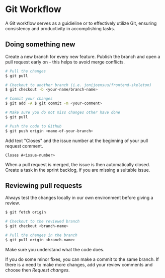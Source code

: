 # Git Workflow

A Git workflow serves as a guidieline or to effectively utilize Git, ensuring consistency and productivity in accomplishing tasks.

## Doing something new

Create a new branch for every new feature. Publish the branch and open a pull request early on - this helps to avoid merge conflicts.

```bash
# Pull the changes
$ git pull 

# Checkout to another branch (i.e. jonijoensuu/frontend-skeleton)
$ git checkout -b <your-name/branch-name>

# Commit your changes
$ git add -A $ git commit -m <your-comment>

# Make sure you do not miss changes other have done
$ git pull

# Push the code to Github
$ git push origin <name-of-your-branch>
```

Add text "Closes" and the issue number at the beginning of your pull request comment. 

`Closes #<issue-number>`

When a pull request is merged, the issue is then automatically closed. Create a task in the sprint backlog, if you are missing a suitable issue.

## Reviewing pull requests

Always test the changes locally in our own environment before giving a review. 
```bash
$ git fetch origin

# Checkout to the reviewed branch
$ git checkout <branch-name>

# Pull the changes in the branch
$ git pull origin <branch-name>
```

Make sure you understand what the code does. 

If you do some minor fixes, you can make a commit to the same branch. If there is a need to make more changes, add your review comments and choose then *Request changes*.




